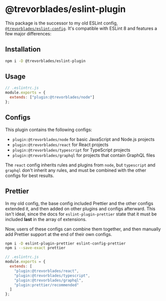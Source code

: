 # @trevorblades/eslint-plugin

This package is the successor to my old ESLint config, [`@trevorblades/eslint-config`](https://github.com/trevorblades/eslint-config). It's compatible with ESLint 8 and features a few major differences:

## Installation

```bash
npm i -D @trevorblades/eslint-plugin
```

## Usage

```js
// .eslintrc.js
module.exports = {
  extends: ["plugin:@trevorblades/node"]
};
```

## Configs

This plugin contains the following configs:

- `plugin:@trevorblades/node` for basic JavaScript and Node.js projects
- `plugin:@trevorblades/react` for React projects
- `plugin:@trevorblades/typescript` for TypeScript projects
- `plugin:@trevorblades/graphql` for projects that contain GraphQL files

The `react` config inherits rules and plugins from `node`, but `typescript` and `graphql` don't inherit any rules, and must be combined with the other configs for best results.

## Prettier

In my old config, the base config included Prettier and the other configs extended it, and then added on other plugins and configs afterward. This isn't ideal, since the docs for `eslint-plugin-prettier` state that it must be included **last** in the array of extensions.

Now, users of these configs can combine them together, and then manually add Prettier support at the end of their own configs.

```bash
npm i -D eslint-plugin-prettier eslint-config-prettier
npm i --save-exact prettier
```

```js
// .eslintrc.js
module.exports = {
  extends: [
    "plugin:@trevorblades/react",
    "plugin:@trevorblades/typescript",
    "plugin:@trevorblades/graphql",
    "plugin:prettier/recommended"
  ]
};
```

